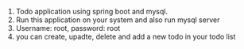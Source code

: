 1. Todo application using spring boot and mysql.
2. Run this application on your system and also run mysql server 
3. Username: root, password: root
4. you can create, upadte, delete and add a new todo in your todo list
